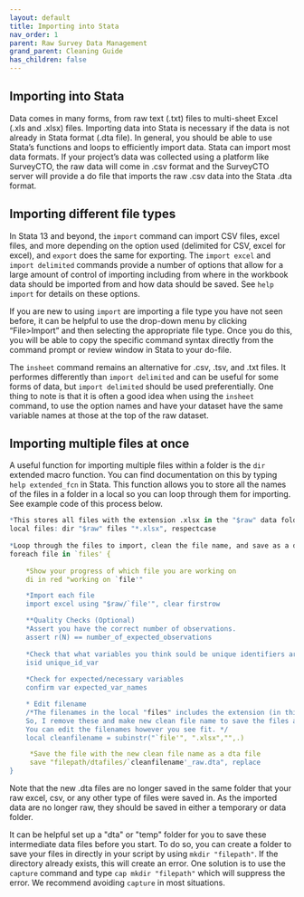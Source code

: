 ```yaml
---
layout: default
title: Importing into Stata
nav_order: 1
parent: Raw Survey Data Management
grand_parent: Cleaning Guide
has_children: false
---
```


## Importing into Stata
Data comes in many forms, from raw text (.txt) files to multi-sheet Excel (.xls and .xlsx) files. Importing data into Stata is necessary if the data is not already in Stata format (.dta file). In general, you should be able to use Stata’s functions and loops to efficiently import data. Stata can import most data formats. If your project’s data was collected using a platform like SurveyCTO, the raw data will come in .csv format and the SurveyCTO server will provide a do file that imports the raw .csv data into the Stata .dta format. 

## Importing different file types 
In Stata 13 and beyond, the `import` command can import CSV files, excel files, and more depending on the option used (delimited for CSV, excel for excel), and `export` does the same for exporting. The `import excel` and `import delimited` commands provide a number of options that allow for a large amount of control of importing including from where in the workbook data should be imported from and how data should be saved. See `help import` for details on these options. 

If you are new to using `import` are importing a file type you have not seen before, it can be helpful to use the drop-down menu by clicking “File>Import” and then selecting the appropriate file type. Once you do this, you will be able to copy the specific command syntax directly from the command prompt or review window in Stata to your do-file. 

The `insheet` command remains an alternative for .csv, .tsv, and .txt files. It performes differently than `import delimited` and can be useful for some forms of data, but `import delimited` should be used preferentially. One thing to note is that it is often a good idea when using the `insheet` command, to use the option names and have your dataset have the same variable names at those at the top of the raw dataset.

## Importing multiple files at once
A useful function for importing multiple files within a folder is the `dir` extended macro function. You can find documentation on this by typing `help extended_fcn` in Stata.  This function allows you to store all the names of the files in a folder in a local so you can loop through them for importing. See example code of this process below. 

```R
*This stores all files with the extension .xlsx in the "$raw" data folder into a local "files"
local files: dir "$raw" files "*.xlsx", respectcase 
   
*Loop through the files to import, clean the file name, and save as a dta
foreach file in `files' {
	
	*Show your progress of which file you are working on
	di in red "working on `file'"

	*Import each file
	import excel using "$raw/`file'", clear firstrow

	**Quality Checks (Optional)
	*Assert you have the correct number of observations.
	assert r(N) == number_of_expected_observations
	
	*Check that what variables you think sould be unique identifiers are indeed unique. 
	isid unique_id_var
	
	*Check for expected/necessary variables
	confirm var expected_var_names

	* Edit filename 
	/*The filenames in the local "files" includes the extension (in this cas .xlsx). 
	So, I remove these and make new clean file name to save the files as.
	You can edit the filenames however you see fit. */
	local cleanfilename = subinstr("`file'", ".xlsx","",.)

	 *Save the file with the new clean file name as a dta file
	 save "filepath/dtafiles/`cleanfilename'_raw.dta", replace
}	
```
Note that the new .dta files are no longer saved in the same folder that your raw excel, csv, or any other type of files were saved in. As the imported data are no longer raw, they should be saved in either a temporary or data folder.

It can be helpful set up a "dta" or "temp" folder for you to save these intermediate data files before you start. To do so, you can create a folder to save your files in directly in your script by using `mkdir "filepath"`. If the directory already exists, this will create an error. One solution is to use the `capture` command and type `cap mkdir "filepath"` which will suppress the error. We recommend avoiding `capture` in most situations.

